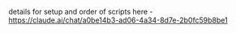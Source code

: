 details for setup and order of scripts here - https://claude.ai/chat/a0be14b3-ad06-4a34-8d7e-2b0fc59b8be1
